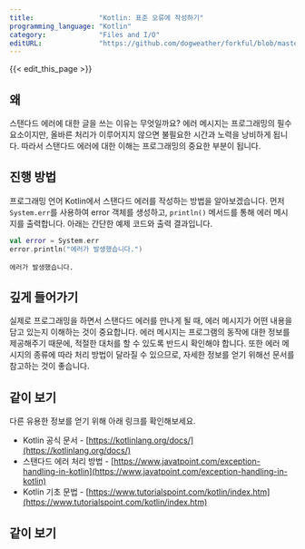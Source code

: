 ```yaml
---
title:                "Kotlin: 표준 오류에 작성하기"
programming_language: "Kotlin"
category:             "Files and I/O"
editURL:              "https://github.com/dogweather/forkful/blob/master/content/ko/kotlin/writing-to-standard-error.md"
---
```


{{< edit_this_page >}}

## 왜
스탠다드 에러에 대한 글을 쓰는 이유는 무엇일까요? 에러 메시지는 프로그래밍의 필수 요소이지만, 올바른 처리가 이루어지지 않으면 불필요한 시간과 노력을 낭비하게 됩니다. 따라서 스탠다드 에러에 대한 이해는 프로그래밍의 중요한 부분이 됩니다.

## 진행 방법
프로그래밍 언어 Kotlin에서 스탠다드 에러를 작성하는 방법을 알아보겠습니다. 먼저 `System.err`를 사용하여 error 객체를 생성하고, `println()` 메서드를 통해 에러 메시지를 출력합니다. 아래는 간단한 예제 코드와 출력 결과입니다.

```Kotlin
val error = System.err
error.println("에러가 발생했습니다.")
```

```
에러가 발생했습니다.
```

## 깊게 들어가기
실제로 프로그래밍을 하면서 스탠다드 에러를 만나게 될 때, 에러 메시지가 어떤 내용을 담고 있는지 이해하는 것이 중요합니다. 에러 메시지는 프로그램의 동작에 대한 정보를 제공해주기 때문에, 적절한 대처를 할 수 있도록 반드시 확인해야 합니다. 또한 에러 메시지의 종류에 따라 처리 방법이 달라질 수 있으므로, 자세한 정보를 얻기 위해선 문서를 참고하는 것이 좋습니다.

## 같이 보기
다른 유용한 정보를 얻기 위해 아래 링크를 확인해보세요.

* Kotlin 공식 문서 - [https://kotlinlang.org/docs/](https://kotlinlang.org/docs/)
* 스탠다드 에러 처리 방법 - [https://www.javatpoint.com/exception-handling-in-kotlin](https://www.javatpoint.com/exception-handling-in-kotlin)
* Kotlin 기초 문법 - [https://www.tutorialspoint.com/kotlin/index.htm](https://www.tutorialspoint.com/kotlin/index.htm)

## 같이 보기
